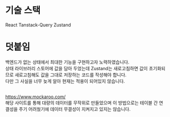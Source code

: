 # 기술 스택
React Tanstack-Query Zustand

# 덧붙임
백엔드가 없는 상태에서 최대한 기능을 구현하고자 노력하였습니다.</br>
상태 라이브러리 스토어에 값을 담아 두었는데 Zustand는 새로고침하면 값이 초기화되므로 새로고침해도 값을 그대로 저장하는 코드를 작성해야 합니다. </br>
다만 그 사실을 너무 늦게 알아 현재는 적용이 되어있지 않습니다.</br></br>

https://www.mockaroo.com/ </br>
해당 사이트를 통해 대량의 데이터를 무작위로 만들었으며 이 방법으로는 테이블 간 연결성을 주기 어려웠기에 데이터 무결성이 지켜지고 있지는 않습니다.
